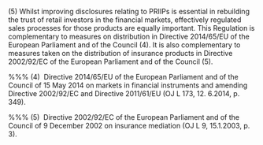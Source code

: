 (5) Whilst improving disclosures relating to PRIIPs is essential in rebuilding the trust of retail investors in the financial markets, effectively regulated sales processes for those products are equally important. This Regulation is complementary to measures on distribution in Directive 2014/65/EU of the European Parliament and of the Council (4). It is also complementary to measures taken on the distribution of insurance products in Directive 2002/92/EC of the European Parliament and of the Council (5).

%%% (4)  Directive 2014/65/EU of the European Parliament and of the Council of 15 May 2014 on markets in financial instruments and amending Directive 2002/92/EC and Directive 2011/61/EU (OJ L 173, 12. 6.2014, p. 349).

%%% (5)  Directive 2002/92/EC of the European Parliament and of the Council of 9 December 2002 on insurance mediation (OJ L 9, 15.1.2003, p. 3).